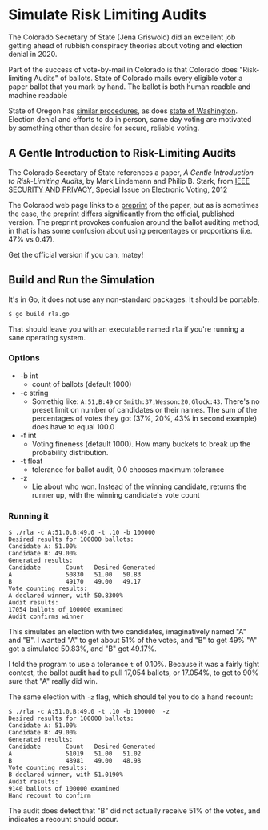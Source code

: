 # Simulate Risk Limiting Audits

The Colorado Secretary of State (Jena Griswold) did an excellent
job getting ahead of rubbish conspiracy theories about voting
and election denial in 2020.

Part of the success of vote-by-mail in Colorado is that Colorado
does "Risk-limiting Audits" of ballots.
State of Colorado mails every eligible voter a paper ballot
that you mark by hand.
The ballot is both human readble and machine readable

State of Oregon has [similar procedures](https://sos.oregon.gov/elections/Pages/security.aspx),
as does [state of Washington](https://www.sos.wa.gov/elections/data-research/election-technology/post-election-audits).
Election denial and efforts to do in person, same day voting
are motivated by something other than desire for secure, reliable voting.

## A Gentle Introduction to Risk-Limiting Audits

The Colorado Secretary of State references a paper,
_A Gentle Introduction to Risk-Limiting Audits_,
by Mark Lindemann and Philip B. Stark,
from [IEEE SECURITY AND PRIVACY](https://ieeexplore.ieee.org/xpl/aboutJournal.jsp?punumber=8013),
Special Issue on Electronic Voting, 2012

The Coloraod web page links to a [preprint](https://www.stat.berkeley.edu/~stark/Preprints/gentle12.pdf)
of the paper, but as is sometimes the case,
the preprint differs significantly from the official, published version.
The preprint provokes confusion around the ballot auditing method,
in that is has some confusion about using percentages or proportions (i.e. 47% vs 0.47).

Get the official version if you can, matey!

## Build and Run the Simulation

It's in Go, it does not use any non-standard packages. It should be portable.

```
$ go build rla.go
```

That should leave you with an executable named `rla` if you're running a sane operating system.

### Options

* -b int
  * count of ballots (default 1000)
* -c string
  * Somethig like: `A:51,B:49` or `Smith:37,Wesson:20,Glock:43`.
  There's no preset limit on number of candidates or their names.
  The sum of the percentages of votes they got (37%, 20%, 43% in second example)
  does have to equal 100.0
* -f int
  * Voting fineness (default 1000). How many buckets to break up the probability distribution.
* -t float
  * tolerance for ballot audit, 0.0 chooses maximum tolerance
* -z 
  * Lie about who won. Instead of the winning candidate, returns the runner up,
  with the winning candidate's vote count

### Running it

```
$ ./rla -c A:51.0,B:49.0 -t .10 -b 100000
Desired results for 100000 ballots:
Candidate A: 51.00%
Candidate B: 49.00%
Generated results:
Candidate       Count   Desired Generated
A               50830   51.00   50.83
B               49170   49.00   49.17
Vote counting results:
A declared winner, with 50.8300%
Audit results:
17054 ballots of 100000 examined
Audit confirms winner
```

This simulates an election with two candidates, imaginatively named "A" and "B".
I wanted "A" to get about 51% of the votes, and "B" to get 49%
"A" got a simulated 50.83%, and "B" got 49.17%.

I told the program to use a tolerance `t` of 0.10%.
Because it was a fairly tight contest,
the ballot audit had to pull 17,054 ballots, or 17.054%,
to get to 90% sure that "A" really did win.

The same election with `-z` flag, which should tel you to do a hand recount:

```
$ ./rla -c A:51.0,B:49.0 -t .10 -b 100000  -z
Desired results for 100000 ballots:
Candidate A: 51.00%
Candidate B: 49.00%
Generated results:
Candidate       Count   Desired Generated
A               51019   51.00   51.02
B               48981   49.00   48.98
Vote counting results:
B declared winner, with 51.0190%
Audit results:
9140 ballots of 100000 examined
Hand recount to confirm
```

The audit does detect that "B" did not actually receive 51% of the votes,
and indicates a recount should occur.

```
